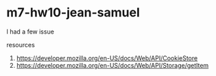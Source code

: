 # m7-hw10-jean-samuel

I had a few issue 

resources 

1. https://developer.mozilla.org/en-US/docs/Web/API/CookieStore 
2. https://developer.mozilla.org/en-US/docs/Web/API/Storage/getItem 
